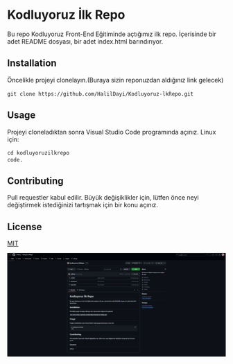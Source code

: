 # Kodluyoruz İlk Repo
Bu repo Kodluyoruz Front-End Eğitiminde açtığımız ilk repo. İçerisinde bir adet
README dosyası, bir adet index.html barındırıyor.


## Installation
Öncelikle projeyi clonelayın.(Buraya sizin reponuzdan aldığınız link gelecek)

`git clone https://github.com/HalilDayi/Kodluyoruz-lkRepo.git`


## Usage
Projeyi cloneladıktan sonra Visual Studio Code programında açınız.
Linux için: 
```
cd kodluyoruzilkrepo
code.
```


## Contributing
Pull requestler kabul edilir. Büyük değişiklikler için, lütfen önce neyi değiştirmek
istediğinizi tartışmak için bir konu açınız.


## License
[MIT]()

![screenShot](images/screenShot.png)
